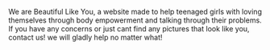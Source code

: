 We are Beautiful Like You, a website made to help teenaged girls with loving themselves through body empowerment and talking through their problems. If you have any concerns or just cant find any pictures that look like you, contact us! we will gladly help no matter what! 
